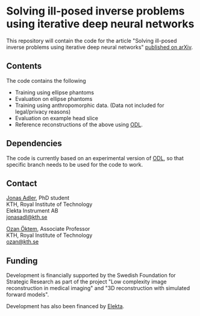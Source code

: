 Solving ill-posed inverse problems using iterative deep neural networks
=======================================================================

This repository will contain the code for the article "Solving ill-posed inverse problems using
iterative deep neural networks" [published on arXiv](https://arxiv.org/abs/1704.04058).

Contents
--------
The code contains the following

* Training using ellipse phantoms
* Evaluation on ellipse phantoms
* Training using anthropomorphic data. (Data not included for legal/privacy reasons)
* Evaluation on example head slice
* Reference reconstructions of the above using [ODL](https://github.com/odlgroup/odl).

Dependencies
------------
The code is currently based on an experimental version of [ODL](https://github.com/odlgroup/odl/pull/972), so that specific branch needs to be used for the code to work.

Contact
-------
[Jonas Adler](https://www.kth.se/profile/jonasadl), PhD student  
KTH, Royal Institute of Technology  
Elekta Instrument AB  
jonasadl@kth.se

[Ozan Öktem](https://www.kth.se/profile/ozan), Associate Professor  
KTH, Royal Institute of Technology  
ozan@kth.se

Funding
-------
Development is financially supported by the Swedish Foundation for Strategic Research as part of the project "Low complexity image reconstruction in medical imaging" and "3D reconstruction with simulated forward models".

Development has also been financed by [Elekta](https://www.elekta.com/).
